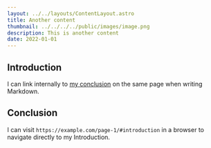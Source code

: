 ```yaml
---
layout: ../../layouts/ContentLayout.astro
title: Another content
thumbnail: ../../../../public/images/image.png
description: This is another content
date: 2022-01-01
---
```

## Introduction

I can link internally to [my conclusion](#conclusion) on the same page when writing Markdown.

## Conclusion

I can visit `https://example.com/page-1/#introduction` in a browser to navigate directly to my Introduction.